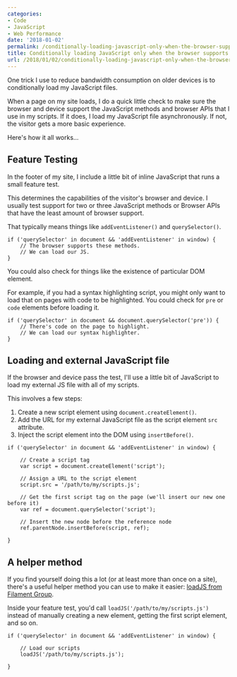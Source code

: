 ```yaml
---
categories:
- Code
- JavaScript
- Web Performance
date: '2018-01-02'
permalink: /conditionally-loading-javascript-only-when-the-browser-supports-it/
title: Conditionally loading JavaScript only when the browser supports it
url: /2018/01/02/conditionally-loading-javascript-only-when-the-browser-supports-it
---
```


One trick I use to reduce bandwidth consumption on older devices is to conditionally load my JavaScript files.

When a page on my site loads, I do a quick little check to make sure the browser and device support the JavaScript methods and browser APIs that I use in my scripts. If it does, I load my JavaScript file asynchronously. If not, the visitor gets a more basic experience.

Here's how it all works...

## Feature Testing

In the footer of my site, I include a little bit of inline JavaScript that runs a small feature test.

This determines the capabilities of the visitor's browser and device. I usually test support for two or three JavaScript methods or Browser APIs that have the least amount of browser support.

That typically means things like `addEventListener()` and `querySelector()`.

```lang-js
if ('querySelector' in document && 'addEventListener' in window) {
	// The browser supports these methods.
	// We can load our JS.
}
```

You could also check for things like the existence of particular DOM element.

For example, if you had a syntax highlighting script, you might only want to load that on pages with code to be highlighted. You could check for `pre` or `code` elements before loading it.

```lang-js
if ('querySelector' in document && document.querySelector('pre')) {
	// There's code on the page to highlight.
	// We can load our syntax highlighter.
}
```


## Loading and external JavaScript file

If the browser and device pass the test, I'll use a little bit of JavaScript to load my external JS file with all of my scripts.

This involves a few steps:

1. Create a new script element using `document.createElement()`.
2. Add the URL for my external JavaScript file as the script element `src` attribute.
3. Inject the script element into the DOM using `insertBefore()`.

```lang-js
if ('querySelector' in document && 'addEventListener' in window) {

	// Create a script tag
	var script = document.createElement('script');

	// Assign a URL to the script element
	script.src = '/path/to/my/scripts.js';

	// Get the first script tag on the page (we'll insert our new one before it)
	var ref = document.querySelector('script');

	// Insert the new node before the reference node
	ref.parentNode.insertBefore(script, ref);

}
```

## A helper method

If you find yourself doing this a lot (or at least more than once on a site), there's a useful helper method you can use to make it easier: [loadJS from Filament Group](https://github.com/filamentgroup/loadJS/).

Inside your feature test, you'd call `loadJS('/path/to/my/scripts.js')` instead of manually creating a new element, getting the first script element, and so on.

```lang-js
if ('querySelector' in document && 'addEventListener' in window) {

	// Load our scripts
	loadJS('/path/to/my/scripts.js');

}
```